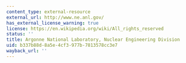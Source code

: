 ```yaml
---
content_type: external-resource
external_url: http://www.ne.anl.gov/
has_external_license_warning: true
license: https://en.wikipedia.org/wiki/All_rights_reserved
status: ''
title: Argonne National Laboratory, Nuclear Engineering Division
uid: b337b88d-8a5e-4cf3-977b-7813578cc3e7
wayback_url: ''
---
```

